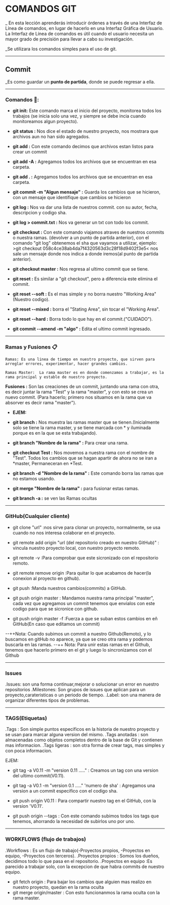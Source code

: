 # COMANDOS GIT

_ En esta lección aprenderás introducir órdenes a través de una Interfaz de Línea de comandos, en lugar de hacerlo en una Interfaz Gráfica de Usuario. La Interfaz de Línea de comandos es útil cuando el usuario necesita un mayor grado de precisión para llevar a cabo su investigación.

_Se utilizara los comandos simples para el uso de git.

------

## Commit  

_Es como guardar un **punto de partida**, donde se puede regresar a ella.

------

### Comandos 🔧:

*  **git init:** Este comando marca el inicio del proyecto, monitorea todos los trabajos (se inicia solo una vez, y siempre se debe incia cuando monitoreamos algun proyecto).

* **git status :** Nos dice el estado de nuestro proyecto, nos mostrara que archivos aun no han sido agregados.

* **git add :** Con este comando decimos que archivos estan listos para crear un commit

* **git add -A :** Agregamos todos los archivos que se encuentran en esa carpeta.

* **git add . :** Agregamos todos los archivos que se encuentran en esa carpeta. 

* **git commit -m "Algun mensaje" :** Guarda los cambios que se hicieron, con un mensaje que identifique que cambios se hicieron

* **git log :** Nos va dar una lista de nuestros commit. con su autor, fecha, descripcion y codigo sha.

* **git log > commit.txt :** Nos va generar un txt con todo los commit.

* **git checkout :** Con este comando  viajamos atraves de nuestros commits o nuestra ramas. (devolver a un punto de partida anterior),
             con el comando "git log" obtenemos el sha que vayamos a utilizar, ejemplo: 
               >git checkout 058c4ce38ab4da7f4320563d3c28f18d9402f3e5< nos sale un mensaje donde nos indica a donde iremos(al punto de partida anterior).

* **git checkout master :** Nos regresa al ultimo commit que se tiene.

* **git reset :** Es similar a "git checkout", pero a diferencia este elimina el commit.

* **git reset --soft :** Es el mas simple y no borra nuestro "Working Area"(Nuestro codigo).
* **git reset --mixed :** borra el "Stating Area", sin tocar el "Working Area".
* **git reset --hard :** Borra todo lo que hay en el commit.("CUIDADO").

* **git commit --amend -m "algo" :** Edita el ultimo commit ingresado.

------

### Ramas y Fusiones 📋

```
Ramas: Es una linea de tiempo en nuestro proyecto, que sirven para arreglar errores, experimentar, hacer grandes cambios.

Ramas Master:  La rama master es en donde comenzamos a trabajar, es la rama principal y estable de nuestro proyecto.
```
**Fusiones :** Son las creaciones de un commit, juntando una rama con otra, es decir juntar la rama "Test" y la rama "master", y con esto se crea
          un nuevo commit. (Para hacerlo; primero nos situamos en la rama que va absorver es decir rama "master").

* **EJEM:**

 * **git branch :** Nos muestra las ramas master que se tienen.(Inicialmente solo se tiene la rama master, y se tiene marcada con * y iluminada porque
               es en la que se esta trabajando).

 * **git branch "Nombre de la rama" :** Para crear una rama.
 * **git checkout Test :** Nos movemos a nuestra rama con el nombre de "Test". Todos los cambios que se hagan apartir de ahora no se iran a *master, 
              Permaneceran en *Test.

 * **git branch -d "Nombre de la rama" :** Este comando borra las ramas que no estamos usando.
          
 * **git merge "Nombre de la rama" :** para fusionar estas ramas.

 * **git branch -a :** se ven las Ramas ocultas 

------

### GitHub(Cualquier cliente)

* git clone "url" :nos sirve para clonar un proyecto, normalmente, se usa cuando no nos interesa colaborar en el proyecto.
* git remote add origin "url (del repositorio creado en nuestro GitHub)" : vincula nuestro proyecto local, con nuestro proyecto remoto.
* git remote -v :Para comprobar que este sicronizado con el repositorio remoto.
* git remote remove origin :Para quitar lo que acabamos de hacer(la conexion al proyecto en github).

* git push :Manda nuestros cambios(commits) a GitHub.
* git push origin master : Mandamos nuestra rama principal "master", cada vez que agregamos un commit tenemos que envialos con este codigo para que se sicronice con github.
* git push origin master -f :Fuerza a que se suban estos cambios en eñ GitHub(En caso que editamos un commit) 


--++Nota: Cuando subimos un commit a nuestro Github(Remoto), y lo buscamos en gitHub no aparece, ya que se creo otra rama y podemos buscarla en las ramas.
--++ Nota: Para unir estas ramas en el Github, tenemos que hacerlo primero en el git y luego lo sincronizamos con el Github

------

### Issues

.Issues: son una forma continuar,mejorar o solucionar un error en nuestro repositorios
.Milestones: Son grupos de issues que aplican para un proyecto,carateristicas o un periodo de tiempo.
.Label: son una manera de organizar diferentes tipos de problemas.    

------

### TAGS(Etiquetas)

.Tags : Son simple puntos especificos en la historia de nuestro proyecto y se usan para marcar alguna version del mismo.
.Tags anotadas : son almacenadas como objetos completos dentro de la base de Git y contienen mas informacion.
.Tags ligeras : son otra forma de crear tags, mas simples y con poca informacion.

EJEM:

* git tag -a V0.11 -m "version 0.11 ....." : Creamos un tag con una version del ultimo commit(V0.11).

* git tag -a V0.1 -m "version 0.1 ....." 'numero de sha' : Agregamos una version a un commit especifico con el codigo sha.

* git push origin V0.11 : Para compartir nuestro tag en el GitHub, con la version 'V0.11'.

* git push origin --tags : Con este comando subimos todos los tags que tenemos, ahorrando la necesidad de subirlos uno por uno.

------

### WORKFLOWS (flujo de trabajos)

.Workflows : Es un flujo de trabajo(-Proyectos propios, -Proyectos en equipo, -Proyectos con terceros).
.Proyectos propios : Somos los dueños, decidimos todo lo que pasa en el repositorio.
.Proyectos en equipo :Es parecido a trabajar solo, con la excepcion de que habra commits de nuestro equipo.

* git fetch origin : Para bajar los cambios que alguien mas realizo en nuestro proyecto, quedan en la rama oculta
* git merge origin/master : Con esto funcionanmos la rama oculta con la rama master.


